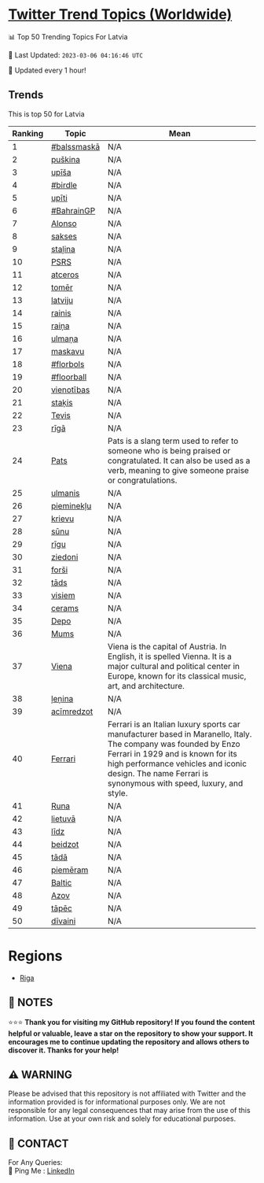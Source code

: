 [Twitter Trend Topics (Worldwide)](https://github.com/ErcinDedeoglu/Twitter-Trend-Topics)
==========


📊 Top 50 Trending Topics For Latvia

📆 Last Updated: `2023-03-06 04:16:46 UTC`

🔧 Updated every 1 hour!


## Trends

This is top 50 for Latvia

| Ranking | Topic | Mean |
| ------- | ------------ | ------------ |
| 1 | [#balssmaskā](http://twitter.com/search?q=%23balssmask%c4%81) | N/A |
| 2 | [puškina](http://twitter.com/search?q=pu%c5%a1kina) | N/A |
| 3 | [upīša](http://twitter.com/search?q=up%c4%ab%c5%a1a) | N/A |
| 4 | [#birdle](http://twitter.com/search?q=%23birdle) | N/A |
| 5 | [upīti](http://twitter.com/search?q=up%c4%abti) | N/A |
| 6 | [#BahrainGP](http://twitter.com/search?q=%23BahrainGP) | N/A |
| 7 | [Alonso](http://twitter.com/search?q=Alonso) | N/A |
| 8 | [sakses](http://twitter.com/search?q=sakses) | N/A |
| 9 | [staļina](http://twitter.com/search?q=sta%c4%bcina) | N/A |
| 10 | [PSRS](http://twitter.com/search?q=PSRS) | N/A |
| 11 | [atceros](http://twitter.com/search?q=atceros) | N/A |
| 12 | [tomēr](http://twitter.com/search?q=tom%c4%93r) | N/A |
| 13 | [latviju](http://twitter.com/search?q=latviju) | N/A |
| 14 | [rainis](http://twitter.com/search?q=rainis) | N/A |
| 15 | [raiņa](http://twitter.com/search?q=rai%c5%86a) | N/A |
| 16 | [ulmaņa](http://twitter.com/search?q=ulma%c5%86a) | N/A |
| 17 | [maskavu](http://twitter.com/search?q=maskavu) | N/A |
| 18 | [#florbols](http://twitter.com/search?q=%23florbols) | N/A |
| 19 | [#floorball](http://twitter.com/search?q=%23floorball) | N/A |
| 20 | [vienotības](http://twitter.com/search?q=vienot%c4%abbas) | N/A |
| 21 | [staķis](http://twitter.com/search?q=sta%c4%b7is) | N/A |
| 22 | [Tevis](http://twitter.com/search?q=Tevis) | N/A |
| 23 | [rīgā](http://twitter.com/search?q=r%c4%abg%c4%81) | N/A |
| 24 | [Pats](http://twitter.com/search?q=Pats) | Pats is a slang term used to refer to someone who is being praised or congratulated. It can also be used as a verb, meaning to give someone praise or congratulations. |
| 25 | [ulmanis](http://twitter.com/search?q=ulmanis) | N/A |
| 26 | [pieminekļu](http://twitter.com/search?q=pieminek%c4%bcu) | N/A |
| 27 | [krievu](http://twitter.com/search?q=krievu) | N/A |
| 28 | [sūnu](http://twitter.com/search?q=s%c5%abnu) | N/A |
| 29 | [rīgu](http://twitter.com/search?q=r%c4%abgu) | N/A |
| 30 | [ziedoni](http://twitter.com/search?q=ziedoni) | N/A |
| 31 | [forši](http://twitter.com/search?q=for%c5%a1i) | N/A |
| 32 | [tāds](http://twitter.com/search?q=t%c4%81ds) | N/A |
| 33 | [visiem](http://twitter.com/search?q=visiem) | N/A |
| 34 | [cerams](http://twitter.com/search?q=cerams) | N/A |
| 35 | [Depo](http://twitter.com/search?q=Depo) | N/A |
| 36 | [Mums](http://twitter.com/search?q=Mums) | N/A |
| 37 | [Viena](http://twitter.com/search?q=Viena) | Viena is the capital of Austria. In English, it is spelled Vienna. It is a major cultural and political center in Europe, known for its classical music, art, and architecture. |
| 38 | [ļeņina](http://twitter.com/search?q=%c4%bce%c5%86ina) | N/A |
| 39 | [acīmredzot](http://twitter.com/search?q=ac%c4%abmredzot) | N/A |
| 40 | [Ferrari](http://twitter.com/search?q=Ferrari) | Ferrari is an Italian luxury sports car manufacturer based in Maranello, Italy. The company was founded by Enzo Ferrari in 1929 and is known for its high performance vehicles and iconic design. The name Ferrari is synonymous with speed, luxury, and style. |
| 41 | [Runa](http://twitter.com/search?q=Runa) | N/A |
| 42 | [lietuvā](http://twitter.com/search?q=lietuv%c4%81) | N/A |
| 43 | [līdz](http://twitter.com/search?q=l%c4%abdz) | N/A |
| 44 | [beidzot](http://twitter.com/search?q=beidzot) | N/A |
| 45 | [tādā](http://twitter.com/search?q=t%c4%81d%c4%81) | N/A |
| 46 | [piemēram](http://twitter.com/search?q=piem%c4%93ram) | N/A |
| 47 | [Baltic](http://twitter.com/search?q=Baltic) | N/A |
| 48 | [Azov](http://twitter.com/search?q=Azov) | N/A |
| 49 | [tāpēc](http://twitter.com/search?q=t%c4%81p%c4%93c) | N/A |
| 50 | [dīvaini](http://twitter.com/search?q=d%c4%abvaini) | N/A |



# Regions

* [Riga](</Latvia/Riga.md>)



## 📝 NOTES

⭐⭐⭐ **Thank you for visiting my GitHub repository! If you found the content helpful or valuable, leave a star on the repository to show your support. It encourages me to continue updating the repository and allows others to discover it. Thanks for your help!**


## ⚠️ WARNING

Please be advised that this repository is not affiliated with Twitter and the information provided is for informational purposes only. We are not responsible for any legal consequences that may arise from the use of this information. Use at your own risk and solely for educational purposes.


## 📨 CONTACT

 For Any Queries:  
            🏓 Ping Me : [LinkedIn](https://www.linkedin.com/in/ercindedeoglu/)
